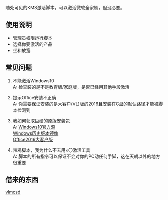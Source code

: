 随处可见的KMS激活脚本，可以激活微软全家桶，但没必要。  

## 使用说明
* 管理员权限运行脚本
* 选择你要激活的产品
* 坐和放宽

## 常见问题
1. 不能激活Windows10  
A: 检查装的是不是教育版/家庭版，是否已经用其他手段激活  

2. 提示Office安装不正确  
A: 你需要保证安装的是大客户(VL)版的2016且安装在C盘的默认路径才能被脚本检测到  

3. 我如何获取巨硬的原版安装包  
A: [Windows10官方源](https://www.microsoft.com/zh-cn/software-download/windows10)  
   [Windows历史版本镜像](https://msdn.itellyou.cn/)  
   [Office2016大客户版](http://www.sdifen.com/office2016win.html)  

4. 辣鸡脚本，我为什么不去用×〇激活工具  
A: 脚本的所有指令可以保证不会对你的PC动任何手脚，这在天朝以外的地方很重要  

## 借来的东西
[vlmcsd](https://github.com/Wind4/vlmcsd)
